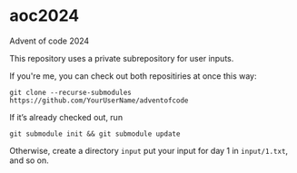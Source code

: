 # aoc2024

Advent of code 2024

This repository uses a private subrepository for user inputs.

If you're me, you can check out both repositiries at once this way:

    git clone --recurse-submodules https://github.com/YourUserName/adventofcode

If it’s already checked out, run

    git submodule init && git submodule update

Otherwise, create a directory `input` put your input for day 1 in `input/1.txt`, and so on.


